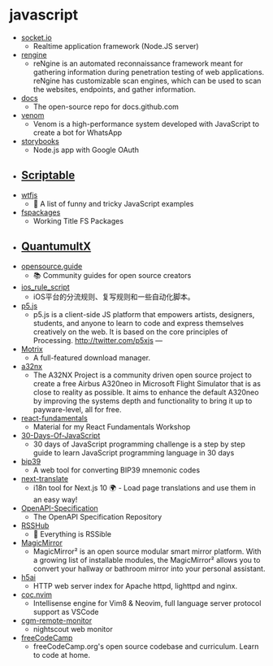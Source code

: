 # javascript
- [socket.io](https://github.com/socketio/socket.io)
  - Realtime application framework (Node.JS server)
- [rengine](https://github.com/yogeshojha/rengine)
  - reNgine is an automated reconnaissance framework meant for gathering information during penetration testing of web applications. reNgine has customizable scan engines, which can be used to scan the websites, endpoints, and gather information.
- [docs](https://github.com/github/docs)
  - The open-source repo for docs.github.com
- [venom](https://github.com/orkestral/venom)
  - Venom is a high-performance system developed with JavaScript to create a bot for WhatsApp
- [storybooks](https://github.com/bradtraversy/storybooks)
  - Node.js app with Google OAuth
- [Scriptable](https://github.com/dompling/Scriptable)
  - 
- [wtfjs](https://github.com/denysdovhan/wtfjs)
  - 🤪 A list of funny and tricky JavaScript examples
- [fspackages](https://github.com/Working-Title-MSFS-Mods/fspackages)
  - Working Title FS Packages
- [QuantumultX](https://github.com/Orz-3/QuantumultX)
  - 
- [opensource.guide](https://github.com/github/opensource.guide)
  - 📚 Community guides for open source creators
- [ios_rule_script](https://github.com/blackmatrix7/ios_rule_script)
  - iOS平台的分流规则、复写规则和一些自动化脚本。
- [p5.js](https://github.com/processing/p5.js)
  - p5.js is a client-side JS platform that empowers artists, designers, students, and anyone to learn to code and express themselves creatively on the web. It is based on the core principles of Processing. http://twitter.com/p5xjs —
- [Motrix](https://github.com/agalwood/Motrix)
  - A full-featured download manager.
- [a32nx](https://github.com/flybywiresim/a32nx)
  - The A32NX Project is a community driven open source project to create a free Airbus A320neo in Microsoft Flight Simulator that is as close to reality as possible. It aims to enhance the default A320neo by improving the systems depth and functionality to bring it up to payware-level, all for free.
- [react-fundamentals](https://github.com/kentcdodds/react-fundamentals)
  - Material for my React Fundamentals Workshop
- [30-Days-Of-JavaScript](https://github.com/Asabeneh/30-Days-Of-JavaScript)
  - 30 days of JavaScript programming challenge is a step by step guide to learn JavaScript programming language in 30 days
- [bip39](https://github.com/iancoleman/bip39)
  - A web tool for converting BIP39 mnemonic codes
- [next-translate](https://github.com/vinissimus/next-translate)
  - i18n tool for Next.js 10 🌍 - Load page translations and use them in an easy way!
- [OpenAPI-Specification](https://github.com/OAI/OpenAPI-Specification)
  - The OpenAPI Specification Repository
- [RSSHub](https://github.com/DIYgod/RSSHub)
  - 🍰 Everything is RSSible
- [MagicMirror](https://github.com/MichMich/MagicMirror)
  - MagicMirror² is an open source modular smart mirror platform. With a growing list of installable modules, the MagicMirror² allows you to convert your hallway or bathroom mirror into your personal assistant.
- [h5ai](https://github.com/lrsjng/h5ai)
  - HTTP web server index for Apache httpd, lighttpd and nginx.
- [coc.nvim](https://github.com/neoclide/coc.nvim)
  - Intellisense engine for Vim8 & Neovim, full language server protocol support as VSCode
- [cgm-remote-monitor](https://github.com/nightscout/cgm-remote-monitor)
  - nightscout web monitor
- [freeCodeCamp](https://github.com/freeCodeCamp/freeCodeCamp)
  - freeCodeCamp.org's open source codebase and curriculum. Learn to code at home.
